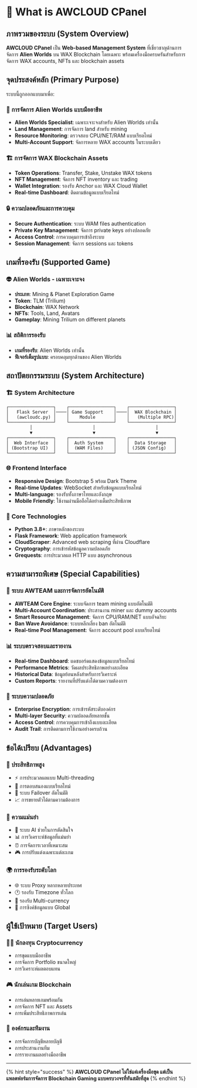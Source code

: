 # 💎 What is AWCLOUD CPanel

## ภาพรวมของระบบ (System Overview)

**AWCLOUD CPanel** เป็น **Web-based Management System** ที่เชี่ยวชาญด้านการจัดการ **Alien Worlds** บน WAX Blockchain โดยเฉพาะ พร้อมเครื่องมือครบครันสำหรับการจัดการ WAX accounts, NFTs และ blockchain assets

## จุดประสงค์หลัก (Primary Purpose)

ระบบนี้ถูกออกแบบมาเพื่อ:

### 🎯 **การจัดการ Alien Worlds แบบมืออาชีพ**
- **Alien Worlds Specialist**: เฉพาะเจาะจงสำหรับ Alien Worlds เท่านั้น
- **Land Management**: การจัดการ land สำหรับ mining
- **Resource Monitoring**: ตรวจสอบ CPU/NET/RAM แบบเรียลไทม์
- **Multi-Account Support**: จัดการหลาย WAX accounts ในระบบเดียว

### 🏗️ **การจัดการ WAX Blockchain Assets**
- **Token Operations**: Transfer, Stake, Unstake WAX tokens
- **NFT Management**: จัดการ NFT inventory และ trading
- **Wallet Integration**: รองรับ Anchor และ WAX Cloud Wallet
- **Real-time Dashboard**: ติดตามข้อมูลแบบเรียลไทม์

### 🔒 **ความปลอดภัยและการควบคุม**
- **Secure Authentication**: ระบบ WAM files authentication
- **Private Key Management**: จัดการ private keys อย่างปลอดภัย
- **Access Control**: การควบคุมการเข้าถึงระบบ
- **Session Management**: จัดการ sessions และ tokens

## เกมที่รองรับ (Supported Game)

### 👽 **Alien Worlds - เฉพาะเจาะจง**
- **ประเภท**: Mining & Planet Exploration Game
- **Token**: TLM (Trilium)
- **Blockchain**: WAX Network
- **NFTs**: Tools, Land, Avatars
- **Gameplay**: Mining Trilium on different planets

### 📊 **สถิติการรองรับ**
- **เกมที่รองรับ**: Alien Worlds เท่านั้น
- **ฟีเจอร์เต็มรูปแบบ**: ครอบคลุมทุกด้านของ Alien Worlds

## สถาปัตยกรรมระบบ (System Architecture)

### 🏗️ **System Architecture**
```
┌─────────────────┐    ┌─────────────────┐    ┌─────────────────┐
│   Flask Server  │────│ Game Support    │────│  WAX Blockchain │
│   (awcloudc.py) │    │    Module       │    │   (Multiple RPC)│
└─────────────────┘    └─────────────────┘    └─────────────────┘
         │                       │                       │
         ▼                       ▼                       ▼
┌─────────────────┐    ┌─────────────────┐    ┌─────────────────┐
│  Web Interface  │    │  Auth System    │    │  Data Storage   │
│ (Bootstrap UI)  │    │  (WAM Files)    │    │ (JSON Config)   │
└─────────────────┘    └─────────────────┘    └─────────────────┘
```

### 🌐 **Frontend Interface**
- **Responsive Design**: Bootstrap 5 พร้อม Dark Theme
- **Real-time Updates**: WebSocket สำหรับข้อมูลแบบเรียลไทม์
- **Multi-language**: รองรับทั้งภาษาไทยและอังกฤษ
- **Mobile Friendly**: ใช้งานผ่านมือถือได้อย่างเต็มประสิทธิภาพ

### 🔧 **Core Technologies**
- **Python 3.8+**: ภาษาหลักของระบบ
- **Flask Framework**: Web application framework
- **CloudScraper**: Advanced web scraping ที่ผ่าน Cloudflare
- **Cryptography**: การเข้ารหัสข้อมูลความปลอดภัย
- **Grequests**: การประมวลผล HTTP แบบ asynchronous

## ความสามารถพิเศษ (Special Capabilities)

### 🤖 **ระบบ AWTEAM และการจัดการอัตโนมัติ**
- **AWTEAM Core Engine**: ระบบจัดการ team mining แบบอัตโนมัติ
- **Multi-Account Coordination**: ประสานงาน miner และ dummy accounts
- **Smart Resource Management**: จัดการ CPU/RAM/NET แบบอัจฉริยะ
- **Ban Wave Avoidance**: ระบบหลีกเลี่ยง ban อัตโนมัติ
- **Real-time Pool Management**: จัดการ account pool แบบเรียลไทม์

### 📊 **ระบบตรวจสอบและรายงาน**
- **Real-time Dashboard**: แดชบอร์ดแสดงข้อมูลแบบเรียลไทม์
- **Performance Metrics**: วัดผลประสิทธิภาพอย่างละเอียด
- **Historical Data**: ข้อมูลย้อนหลังสำหรับการวิเคราะห์
- **Custom Reports**: รายงานที่ปรับแต่งได้ตามความต้องการ

### 🔐 **ระบบความปลอดภัย**
- **Enterprise Encryption**: การเข้ารหัสระดับองค์กร
- **Multi-layer Security**: ความปลอดภัยหลายชั้น
- **Access Control**: การควบคุมการเข้าถึงแบบละเอียด
- **Audit Trail**: การติดตามการใช้งานอย่างครบถ้วน

## ข้อได้เปรียบ (Advantages)

### 💪 **ประสิทธิภาพสูง**
- ⚡ การประมวลผลแบบ Multi-threading
- 🚀 การตอบสนองแบบเรียลไทม์
- 🔄 ระบบ Failover อัตโนมัติ
- 📈 การขยายตัวได้ตามความต้องการ

### 🎯 **ความแม่นยำ**
- 🤖 ระบบ AI ช่วยในการตัดสินใจ
- 📊 การวิเคราะห์ข้อมูลที่แม่นยำ
- ⏰ การจัดการเวลาที่เหมาะสม
- 🎮 การปรับแต่งเฉพาะแต่ละเกม

### 🌍 **การรองรับระดับโลก**
- 🌐 ระบบ Proxy หลากหลายประเทศ
- 🕐 รองรับ Timezone ทั่วโลก
- 💱 รองรับ Multi-currency
- 🔄 การซิงค์ข้อมูลแบบ Global

## ผู้ใช้เป้าหมาย (Target Users)

### 👨‍💼 **นักลงทุน Cryptocurrency**
- การขุดแบบมืออาชีพ
- การจัดการ Portfolio ขนาดใหญ่
- การวิเคราะห์ผลตอบแทน

### 🎮 **นักเล่นเกม Blockchain**
- การเล่นหลายเกมพร้อมกัน
- การจัดการ NFT และ Assets
- การเพิ่มประสิทธิภาพการเล่น

### 🏢 **องค์กรและทีมงาน**
- การจัดการบัญชีหลายบัญชี
- การประสานงานทีม
- การรายงานผลอย่างมืออาชีพ

---

{% hint style="success" %}
**AWCLOUD CPanel ไม่ใช่แค่เครื่องมือขุด แต่เป็นแพลตฟอร์มการจัดการ Blockchain Gaming แบบครบวงจรที่ทันสมัยที่สุด**
{% endhint %}